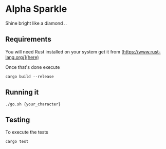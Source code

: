 # Alpha Sparkle

Shine bright like a diamond ..

## Requirements

You will need Rust installed on your system get it from [https://www.rust-lang.org/](here)

Once that's done execute

`cargo build --release` 

## Running it

`./go.sh {your_character}`


## Testing

To execute the tests

`cargo test`




